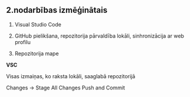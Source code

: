 ## 2.nodarbības izmēģinātais  

1. Visual Studio Code  

2. GitHub pielikšana, repozitorija pārvaldība lokāli, sinhronizācija ar web profilu  

3. Repozitorija mape  

**VSC**  

Visas izmaiņas, ko raksta lokāli, saaglabā repozitorijā  

Changes -> Stage All Changes 
Push and Commit


